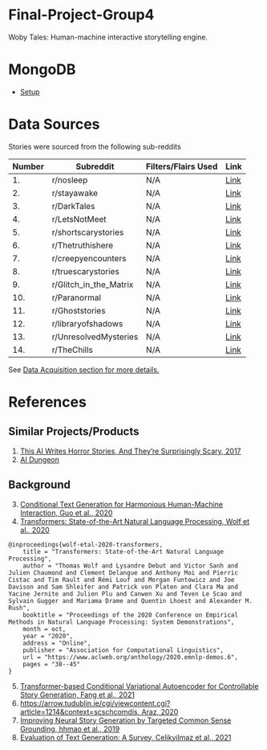 # Final-Project-Group4
Woby Tales: Human-machine interactive storytelling engine.

# MongoDB
* [Setup](https://www.mongodb.com/docs/manual/tutorial/install-mongodb-on-ubuntu/)

# Data Sources
Stories were sourced from the following sub-reddits

Number | Subreddit | Filters/Flairs Used | Link 
| --- | --- | --- | --- |
| 1. | r/nosleep | N/A| [Link](https://www.reddit.com/r/nosleep/) | 
| 2. | r/stayawake | N/A| [Link](https://www.reddit.com/r/stayawake/) | 
| 3. | r/DarkTales | N/A| [Link](https://www.reddit.com/r/DarkTales/) | 
| 4. | r/LetsNotMeet | N/A| [Link](https://www.reddit.com/r/LetsNotMeet/) | 
| 5. | r/shortscarystories | N/A| [Link](https://www.reddit.com/r/shortscarystories/) | 
| 6. | r/Thetruthishere | N/A| [Link](https://www.reddit.com/r/Thetruthishere/) | 
| 7. | r/creepyencounters | N/A| [Link](https://www.reddit.com/r/creepyencounters/) | 
| 8. | r/truescarystories | N/A| [Link](https://www.reddit.com/r/TrueScaryStories/) | 
| 9. | r/Glitch_in_the_Matrix | N/A| [Link](https://www.reddit.com/r/Glitch_in_the_Matrix/) | 
| 10. | r/Paranormal | N/A| [Link](https://www.reddit.com/r/Paranormal/) | 
| 11. | r/Ghoststories | N/A| [Link](https://www.reddit.com/r/Ghoststories/) | 
| 12. | r/libraryofshadows | N/A| [Link](https://www.reddit.com/r/libraryofshadows/) | 
| 13. | r/UnresolvedMysteries | N/A| [Link](https://www.reddit.com/r/UnresolvedMysteries/) | 
| 14. | r/TheChills | N/A| [Link](https://www.reddit.com/r/TheChills/) | 

See [Data Acquisition section for more details.](https://github.com/justjoshtings/Final-Project-Group4/blob/main/Code/README.md)

# References

## Similar Projects/Products
1. [This AI Writes Horror Stories, And They’re Surprisingly Scary, 2017](https://www.fastcompany.com/90148966/this-ai-writes-horror-stories-and-theyre-surprisingly-scary)
2. [AI Dungeon](https://play.aidungeon.io/main/home)

## Background
3. [Conditional Text Generation for Harmonious Human-Machine Interaction, Guo et al., 2020](https://arxiv.org/pdf/1909.03409.pdf)
4. [Transformers: State-of-the-Art Natural Language Processing, Wolf et al., 2020](https://aclanthology.org/2020.emnlp-demos.6/)
```
@inproceedings{wolf-etal-2020-transformers,
    title = "Transformers: State-of-the-Art Natural Language Processing",
    author = "Thomas Wolf and Lysandre Debut and Victor Sanh and Julien Chaumond and Clement Delangue and Anthony Moi and Pierric Cistac and Tim Rault and Rémi Louf and Morgan Funtowicz and Joe Davison and Sam Shleifer and Patrick von Platen and Clara Ma and Yacine Jernite and Julien Plu and Canwen Xu and Teven Le Scao and Sylvain Gugger and Mariama Drame and Quentin Lhoest and Alexander M. Rush",
    booktitle = "Proceedings of the 2020 Conference on Empirical Methods in Natural Language Processing: System Demonstrations",
    month = oct,
    year = "2020",
    address = "Online",
    publisher = "Association for Computational Linguistics",
    url = "https://www.aclweb.org/anthology/2020.emnlp-demos.6",
    pages = "38--45"
}
```
5. [Transformer-based Conditional Variational Autoencoder for Controllable Story Generation, Fang et al., 2021](https://arxiv.org/pdf/2101.00828.pdf)
6. [https://arrow.tudublin.ie/cgi/viewcontent.cgi?article=1214&context=scschcomdis, Araz, 2020](https://arrow.tudublin.ie/cgi/viewcontent.cgi?article=1214&context=scschcomdis)
7. [ Improving Neural Story Generation by Targeted Common Sense Grounding, hhmao et al., 2019](https://aclanthology.org/D19-1615.pdf)
8. [Evaluation of Text Generation: A Survey, Celikyilmaz et al., 2021](https://arxiv.org/pdf/2006.14799.pdf)
